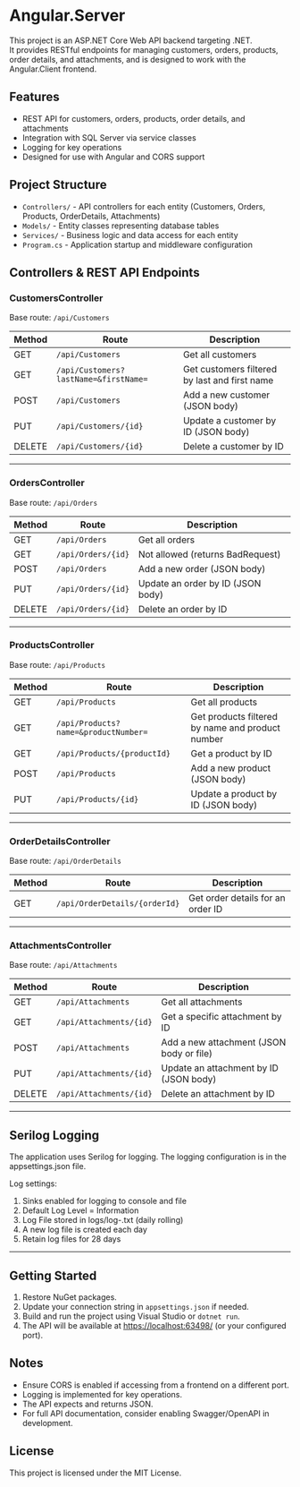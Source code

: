 ﻿# Angular.Server

This project is an ASP.NET Core Web API backend targeting .NET.  
It provides RESTful endpoints for managing customers, orders, products, order details, and attachments, and is designed to work with the Angular.Client frontend.

## Features

- REST API for customers, orders, products, order details, and attachments
- Integration with SQL Server via service classes
- Logging for key operations
- Designed for use with Angular and CORS support

## Project Structure

- `Controllers/` - API controllers for each entity (Customers, Orders, Products, OrderDetails, Attachments)
- `Models/` - Entity classes representing database tables
- `Services/` - Business logic and data access for each entity
- `Program.cs` - Application startup and middleware configuration

## Controllers & REST API Endpoints

### CustomersController

Base route: `/api/Customers`

| Method | Route                                   | Description                                      |
|--------|-----------------------------------------|--------------------------------------------------|
| GET    | `/api/Customers`                        | Get all customers                                |
| GET    | `/api/Customers?lastName=&firstName=`   | Get customers filtered by last and first name    |
| POST   | `/api/Customers`                        | Add a new customer (JSON body)                   |
| PUT    | `/api/Customers/{id}`                   | Update a customer by ID (JSON body)              |
| DELETE | `/api/Customers/{id}`                   | Delete a customer by ID                          |

---

### OrdersController

Base route: `/api/Orders`

| Method | Route                | Description                        |
|--------|----------------------|------------------------------------|
| GET    | `/api/Orders`        | Get all orders                     |
| GET    | `/api/Orders/{id}`   | Not allowed (returns BadRequest)   |
| POST   | `/api/Orders`        | Add a new order (JSON body)        |
| PUT    | `/api/Orders/{id}`   | Update an order by ID (JSON body)  |
| DELETE | `/api/Orders/{id}`   | Delete an order by ID              |

---

### ProductsController

Base route: `/api/Products`

| Method | Route                                         | Description                                      |
|--------|-----------------------------------------------|--------------------------------------------------|
| GET    | `/api/Products`                               | Get all products                                 |
| GET    | `/api/Products?name=&productNumber=`          | Get products filtered by name and product number |
| GET    | `/api/Products/{productId}`                   | Get a product by ID                              |
| POST   | `/api/Products`                               | Add a new product (JSON body)                    |
| PUT    | `/api/Products/{id}`                          | Update a product by ID (JSON body)               |

---

### OrderDetailsController

Base route: `/api/OrderDetails`

| Method | Route                      | Description                        |
|--------|----------------------------|------------------------------------|
| GET    | `/api/OrderDetails/{orderId}` | Get order details for an order ID  |

---

### AttachmentsController

Base route: `/api/Attachments`

| Method | Route                        | Description                                 |
|--------|------------------------------|---------------------------------------------|
| GET    | `/api/Attachments`           | Get all attachments                         |
| GET    | `/api/Attachments/{id}`      | Get a specific attachment by ID             |
| POST   | `/api/Attachments`           | Add a new attachment (JSON body or file)    |
| PUT    | `/api/Attachments/{id}`      | Update an attachment by ID (JSON body)      |
| DELETE | `/api/Attachments/{id}`      | Delete an attachment by ID                  |

---

## Serilog Logging

The application uses Serilog for logging. The logging configuration is in the appsettings.json file.  

Log settings:  
1. Sinks enabled for logging to console and file  
2. Default Log Level =  Information  
3. Log File stored in logs/log-.txt (daily rolling)  
4. A new log file is created each day  
5. Retain log files for 28 days  

---

## Getting Started

1. Restore NuGet packages.
2. Update your connection string in `appsettings.json` if needed.
3. Build and run the project using Visual Studio or `dotnet run`.
4. The API will be available at <https://localhost:63498/> (or your configured port).

## Notes

- Ensure CORS is enabled if accessing from a frontend on a different port.
- Logging is implemented for key operations.
- The API expects and returns JSON.
- For full API documentation, consider enabling Swagger/OpenAPI in development.

## License

This project is licensed under the MIT License.